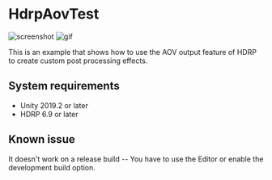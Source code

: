 # HdrpAovTest

![screenshot](https://i.imgur.com/NgiYtgi.png)
![gif](https://i.imgur.com/cdGhVF5.gif)

This is an example that shows how to use the AOV output feature of HDRP to
create custom post processing effects.

## System requirements

- Unity 2019.2 or later
- HDRP 6.9 or later

## Known issue

It doesn't work on a release build -- You have to use the Editor or enable
the development build option.
